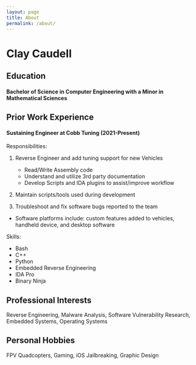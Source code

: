 ```yaml
---
layout: page
title: About
permalink: /about/
---
```

# Clay Caudell

## Education

#### Bachelor of Science in Computer Engineering with a Minor in Mathematical Sciences

## Prior Work Experience

#### Sustaining Engineer at Cobb Tuning (2021-Present)

Responsibilities:

1. Reverse Engineer and add tuning support for new Vehicles

    - Read/Write Assembly code
    - Understand and utilize 3rd party documentation
    - Develop Scripts and IDA plugins to assist/improve workflow

2. Maintain scripts/tools used during development
3. Troubleshoot and fix software bugs reported to the team

- Software platforms include: custom features added to vehicles, handheld device, and desktop software

Skills:

- Bash
- C++
- Python
- Embedded Reverse Engineering
- IDA Pro
- Binary Ninja

## Professional Interests

Reverse Engineering, Malware Analysis, Software Vulnerability Research, Embedded Systems, Operating Systems

## Personal Hobbies

FPV Quadcopters, Gaming, iOS Jailbreaking, Graphic Design
